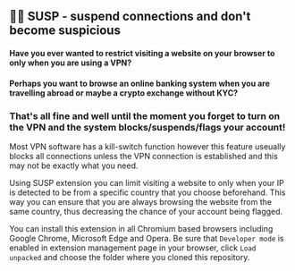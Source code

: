 ## 🤚🛑 SUSP - suspend connections and don't become suspicious

#### Have you ever wanted to restrict visiting a website on your browser to only when you are using a VPN?
#### Perhaps you want to browse an online banking system when you are travelling abroad or maybe a crypto exchange without KYC?

### That's all fine and well until the moment you forget to turn on the VPN and the system blocks/suspends/flags your account!

Most VPN software has a kill-switch function however this feature useually blocks all connections unless the VPN connection is established and this may not be exactly what you need.

Using SUSP extension you can limit visiting a website to only when your IP is detected to be from a specific country that you choose beforehand.
This way you can ensure that you are always browsing the website from the same country, thus decreasing the chance of your account being flagged.


You can install this extension in all Chromium based browsers including Google Chrome, Microsoft Edge and Opera.
Be sure that `Developer mode` is enabled in extension management page in your browser, click `Load unpacked` and choose the folder where you cloned this repository.
